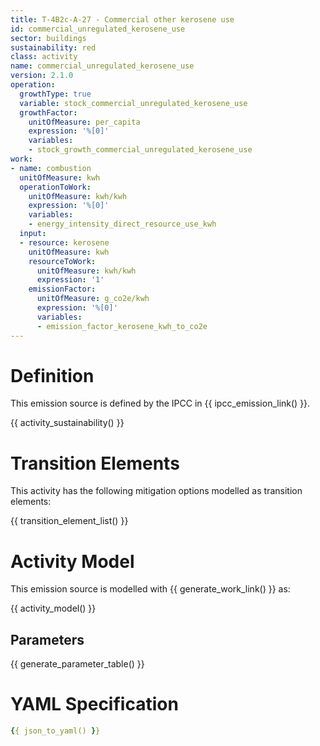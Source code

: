 ```yaml
---
title: T-4B2c-A-27 - Commercial other kerosene use
id: commercial_unregulated_kerosene_use
sector: buildings
sustainability: red
class: activity
name: commercial_unregulated_kerosene_use
version: 2.1.0
operation:
  growthType: true
  variable: stock_commercial_unregulated_kerosene_use
  growthFactor:
    unitOfMeasure: per_capita
    expression: '%[0]'
    variables:
    - stock_growth_commercial_unregulated_kerosene_use
work:
- name: combustion
  unitOfMeasure: kwh
  operationToWork:
    unitOfMeasure: kwh/kwh
    expression: '%[0]'
    variables:
    - energy_intensity_direct_resource_use_kwh
  input:
  - resource: kerosene
    unitOfMeasure: kwh
    resourceToWork:
      unitOfMeasure: kwh/kwh
      expression: '1'
    emissionFactor:
      unitOfMeasure: g_co2e/kwh
      expression: '%[0]'
      variables:
      - emission_factor_kerosene_kwh_to_co2e
---
```

# Definition
This emission source is defined by the IPCC in {{ ipcc_emission_link() }}.


{{ activity_sustainability() }}

# Transition Elements

This activity has the following mitigation options modelled as transition elements:

{{ transition_element_list() }}

# Activity Model
This emission source is modelled with {{ generate_work_link() }} as:

{{ activity_model() }}

## Parameters

{{ generate_parameter_table() }}

# YAML Specification

```yaml
{{ json_to_yaml() }}
```